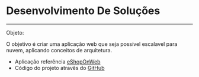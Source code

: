 # Desenvolvimento De Soluções

---

Objeto:

O objetivo é criar uma aplicação web que seja possível escalavel para nuvem, aplicando conceitos de arquitetura.

- Aplicação referência [eShopOnWeb](/dotnet/architecture/modern-web-apps-azure/)
- Código do projeto atravês do [GitHub](https://github.com/dotnet-architecture/eShopOnWeb)